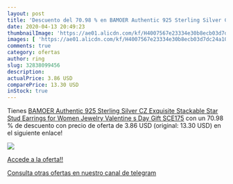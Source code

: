 ```yaml
---
layout: post
title: 'Descuento del 70.98 % en BAMOER Authentic 925 Sterling Silver CZ '
date: 2020-04-13 20:49:23
thumbnailImage: 'https://ae01.alicdn.com/kf/H4007567e23334e30b8ecb03d7dc24a10H/BAMOER-Authentic-925-Sterling-Silver-CZ-Exquisite-Stackable-Star-Stud-Earrings-for-Women-Jewelry-Valentine-s.jpg_350x350._SL200_.jpg'
images: [ 'https://ae01.alicdn.com/kf/H4007567e23334e30b8ecb03d7dc24a10H/BAMOER-Authentic-925-Sterling-Silver-CZ-Exquisite-Stackable-Star-Stud-Earrings-for-Women-Jewelry-Valentine-s.jpg_350x350._SL200_.jpg' ]
comments: true
category: ofertas
author: ring
slug: 32838099456
description:
actualPrice: 3.86 USD
comparePrice: 13.30 USD
inStock: true
---
```


Tienes [BAMOER Authentic 925 Sterling Silver CZ Exquisite Stackable Star Stud Earrings for Women Jewelry Valentine s Day Gift SCE175](https://www.amazon.com/dp/32838099456/?tag=redken08-20) con un 70.98 % de descuento con precio de oferta de 3.86 USD (original: 13.30 USD) en el siguiente enlace!

[![](https://ae01.alicdn.com/kf/H4007567e23334e30b8ecb03d7dc24a10H/BAMOER-Authentic-925-Sterling-Silver-CZ-Exquisite-Stackable-Star-Stud-Earrings-for-Women-Jewelry-Valentine-s.jpg_350x350._SL200_.jpg)](https://www.amazon.com/dp/32838099456/?tag=redken08-20)

[Accede a la oferta!!](https://www.amazon.com/dp/32838099456/?tag=redken08-20)

[Consulta otras ofertas en nuestro canal de telegram](https://t.me/s/ofertas25)
